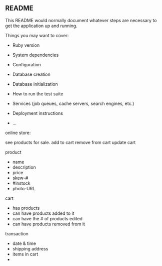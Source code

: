 ## README

This README would normally document whatever steps are necessary to get the
application up and running.

Things you may want to cover:

* Ruby version

* System dependencies

* Configuration

* Database creation

* Database initialization

* How to run the test suite

* Services (job queues, cache servers, search engines, etc.)

* Deployment instructions

* ...


online store:

see products for sale.
add to cart
remove from cart
update cart


product 
 - name
 - description
 - price
 - skew-# 
 - #instock
 - photo-URL

cart 
 - has products
 - can have products added to it
 - can have the # of products edited
 - can have products removed from it

transaction
 - date & time
 - shipping address 
 - items in cart
 - 






